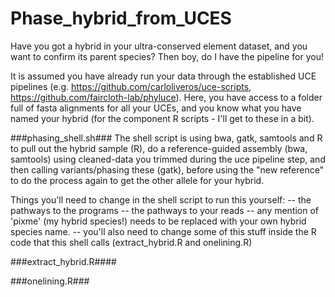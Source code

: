 # Phase_hybrid_from_UCES
Have you got a hybrid in your ultra-conserved element dataset, and you want to confirm its parent species? Then boy, do I have the pipeline for you!

It is assumed you have already run your data through the established UCE pipelines (e.g. https://github.com/carloliveros/uce-scripts, https://github.com/faircloth-lab/phyluce). Here, you have access to a folder full of fasta alignments for all your UCEs, and you know what you have named your hybrid (for the component R scripts - I'll get to these in a bit).

###phasing_shell.sh###
The shell script is using bwa, gatk, samtools and R to pull out the hybrid sample (R), do a reference-guided assembly (bwa, samtools) using cleaned-data you trimmed during the uce pipeline step, and then calling variants/phasing these (gatk), before using the "new reference" to do the process again to get the other allele for your hybrid.

Things you'll need to change in the shell script to run this yourself:
-- the pathways to the programs
-- the pathways to your reads
-- any mention of 'pixme' (my hybrid species!) needs to be replaced with your own hybrid species name.
-- you'll also need to change some of this stuff inside the R code that this shell calls (extract_hybrid.R and onelining.R)

###extract_hybrid.R####


###onelining.R###
